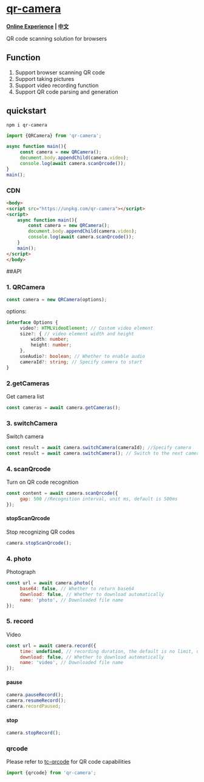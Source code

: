 <!--
  * @Author: tackchen
  * @Date: 2022-08-03 21:24:33
  * @Description: Coding something
-->
# [qr-camera](https://github.com/theajack/qr-camera)

**[Online Experience](https://theajack.github.io/qr-camera) | [中文](https://github.com/theajack/qr-camera/blob/master/README.cn.md)**

QR code scanning solution for browsers

## Function

1. Support browser scanning QR code
2. Support taking pictures
3. Support video recording function
4. Support QR code parsing and generation

## quickstart

```
npm i qr-camera
```

```js
import {QRCamera} from 'qr-camera';

async function main(){
     const camera = new QRCamera();
     document.body.appendChild(camera.video);
     console.log(await camera.scanQrcode());
}
main();
```

### CDN

```html
<body>
<script src="https://unpkg.com/qr-camera"></script>
<script>
    async function main(){
        const camera = new QRCamera();
        document.body.appendChild(camera.video);
        console.log(await camera.scanQrcode());
    }
    main();
</script>
</body>
```

##API

### 1. QRCamera

```js
const camera = new QRCamera(options);
```

options:

```ts
interface Options {
     video?: HTMLVideoElement; // Custom video element
     size?: { // video element width and height
         width: number;
         height: number;
     },
     useAudio?: boolean; // Whether to enable audio
     cameraId?: string; // Specify camera to start
}
```

### 2.getCameras

Get camera list

```js
const cameras = await camera.getCameras();
```

### 3. switchCamera

Switch camera

```js
const result = await camera.switchCamera(cameraId); //Specify camera
const result = await camera.switchCamera(); // Switch to the next camera
```

### 4. scanQrcode

Turn on QR code recognition

```js
const content = await camera.scanQrcode({
     gap: 500 //Recognition interval, unit ms, default is 500ms
});
```

#### stopScanQrcode

Stop recognizing QR codes

```js
camera.stopScanQrcode();
```

### 4. photo

Photograph

```js
const url = await camera.photo({
     base64: false, // Whether to return base64
     download: false, // Whether to download automatically
     name: 'photo', // Downloaded file name
});
```

### 5. record

Video

```js
const url = await camera.record({
     time: undefined, // recording duration, the default is no limit, until the call is made to stop recording
     download: false, // Whether to download automatically
     name: 'video', // Downloaded file name
});
```

#### pause

```js
camera.pauseRecord();
camera.resumeRecord();
camera.recordPaused;
```

#### stop

```js
camera.stopRecord();
```

### qrcode

Please refer to [tc-qrcode](https://github.com/theajack/qrcode) for QR code capabilities 

```js
import {qrcode} from 'qr-camera';
```